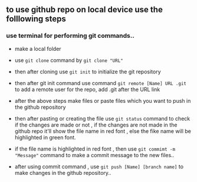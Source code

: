 ## to use github repo on local device use the folllowing steps

### use terminal for performing git commands..

-  make a local folder

-  use ```git clone``` command by ```git clone "URL"```

-  then after cloning use ```git init``` to initialize the git repository

- then after git init command use command ``` git remote [Name] URL .git ``` to add a remote user for the repo, add .git after the URL link 

- after the above steps make files or paste files which you want to push in the github repository

- then after pasting or creating the file use ```git status``` command to check if the changes are made or not , if the changes are not made in the github repo it'll show the file name in red font , else the fike name will be highlighted in green font.

- if the file name is highlighted in red font , then use ```git commimt -m "Message"``` command to make a commit message to the new files..

- after using commit command , use ``` git push [Name] [branch name] ``` to make changes in the github repository..

